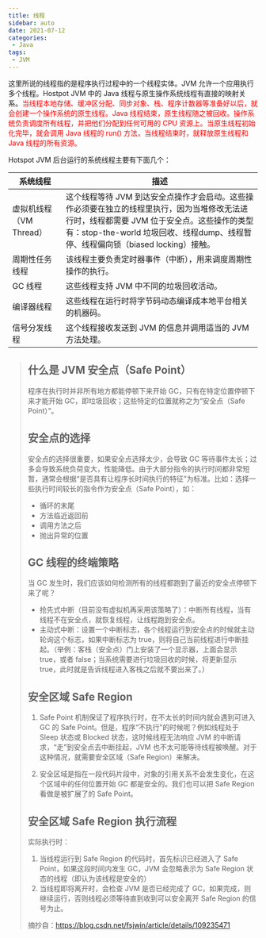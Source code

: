 ```yaml
---
title: 线程
sidebar: auto
date: 2021-07-12
categories:
 - Java
tags:
 - JVM
---
```


这里所说的线程指的是程序执行过程中的一个线程实体。JVM 允许一个应用执行多个线程。Hostpot JVM 中的 Java 线程与原生操作系统线程有直接的映射关系。<font color='red'>当线程本地存储、缓冲区分配、同步对象、栈、程序计数器等准备好以后，就会创建一个操作系统的原生线程。Java 线程结束，原生线程随之被回收。操作系统负责调度所有线程，并把他们分配到任何可用的 CPU 资源上。当原生线程初始化完毕，就会调用 Java 线程的 run() 方法，当线程结束时，就释放原生线程和 Java 线程的所有资源。</font>

Hotspot JVM 后台运行的系统线程主要有下面几个：

| 系统线程 | 描述 |
| ----------------------- | ------------------------------------------------------------ |
| 虚拟机线程（VM Thread） | 这个线程等待 JVM 到达安全点操作才会启动。这些操作必须要在独立的线程里执行，因为当堆修改无法进行时，线程都需要 JVM 位于安全点。这些操作的类型有：stop-the-world 垃圾回收、线程dump、线程暂停、线程偏向锁（biased locking）接触。 |
| 周期性任务线程 | 该线程主要负责定时器事件（中断），用来调度周期性操作的执行。 |
| GC 线程 | 这些线程支持 JVM 中不同的垃圾回收活动。 |
| 编译器线程 | 这些线程在运行时将字节码动态编译成本地平台相关的机器码。 |
| 信号分发线程 | 这个线程接收发送到 JVM 的信息并调用适当的 JVM 方法处理。 |

>  ## 什么是 JVM 安全点（Safe Point）
>
>  程序在执行时并非所有地方都能停顿下来开始 GC，只有在特定位置停顿下来才能开始 GC，即垃圾回收；这些特定的位置就称之为“安全点（Safe Point）”。
>
>  ## 安全点的选择
>
>  安全点的选择很重要，如果安全点选择太少，会导致 GC 等待事件太长；过多会导致系统负荷变大，性能降低。由于大部分指令的执行时间都非常短暂，通常会根据“是否具有让程序长时间执行的特征”为标准。比如：选择一些执行时间较长的指令作为安全点（Safe Point），如：
>
>  * 循环的末尾
>  * 方法临近返回前
>  * 调用方法之后
>  * 抛出异常的位置
>
>  ## GC 线程的终端策略
>
>  当 GC 发生时，我们应该如何检测所有的线程都跑到了最近的安全点停顿下来了呢？
>
>  * 抢先式中断（目前没有虚拟机再采用该策略了）：中断所有线程，当有线程不在安全点，就恢复线程，让线程跑到安全点。
>  * 主动式中断：设置一个中断标志，各个线程运行到安全点的时候就主动轮询这个标志，如果中断标志为 true，则将自己当前线程进行中断挂起。（举例：客栈（安全点）门上安装了一个显示器，上面会显示 true，或者 false；当系统需要进行垃圾回收的时候，将更新显示 true，此时就是告诉线程进入客栈之后就不要出来了。）
>
>  ## 安全区域 Safe Region
>
>  1. Safe Point 机制保证了程序执行时，在不太长的时间内就会遇到可进入 GC 的 Safe Point。但是，程序“不执行”的时候呢？例如线程处于 Sleep 状态或 Blocked 状态，这时候线程无法响应 JVM 的中断请求，“走”到安全点去中断挂起，JVM 也不太可能等待线程被唤醒。对于这种情况，就需要安全区域（Safe Region）来解决。
>
>  2. 安全区域是指在一段代码片段中，对象的引用关系不会发生变化，在这个区域中的任何位置开始 GC 都是安全的。我们也可以把 Safe Region 看做是被扩展了的 Safe Point。
>
>  ## 安全区域 Safe Region 执行流程
>
>  实际执行时：
>
>  1. 当线程运行到 Safe Region 的代码时，首先标识已经进入了 Safe Point，如果这段时间内发生 GC，JVM 会忽略表示为 Safe Region 状态的线程（即认为该线程是安全的）
>  2. 当线程即将离开时，会检查 JVM 是否已经完成了 GC，如果完成，则继续运行，否则线程必须等待直到收到可以安全离开 Safe Region 的信号为止。
>
>  摘抄自：https://blog.csdn.net/fsjwin/article/details/109235471
